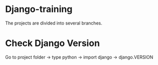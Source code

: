 # Django-training
The projects are divided into several branches.

# Check Django Version
Go to project folder -> type python -> import django -> django.VERSION
